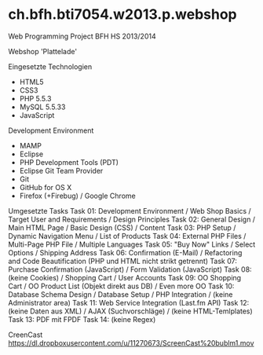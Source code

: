 ch.bfh.bti7054.w2013.p.webshop
==============================

Web Programming Project BFH HS 2013/2014

Webshop 'Plattelade'

Eingesetzte Technologien
 - HTML5
 - CSS3
 - PHP 5.5.3
 - MySQL 5.5.33
 - JavaScript

Development Environment
- MAMP
- Eclipse
- PHP Development Tools (PDT)
- Eclipse Git Team Provider
- Git
- GitHub for OS X
- Firefox (+Firebug) / Google Chrome

Umgesetzte Tasks
Task 01: Development Environment / Web Shop Basics / Target User and Requirements / Design Principles
Task 02: General Design / Main HTML Page / Basic Design (CSS) / Content
Task 03: PHP Setup / Dynamic Navigation Menu / List of Products
Task 04: External PHP Files / Multi-Page PHP File / Multiple Languages
Task 05: "Buy Now" Links / Select Options / Shipping Address
Task 06: Confirmation (E-Mail) / Refactoring and Code Beautification (PHP und HTML nicht strikt getrennt)
Task 07: Purchase Confirmation (JavaScript) / Form Validation (JavaScript)
Task 08: (keine Cookies) / Shopping Cart / User Accounts
Task 09: OO Shopping Cart / OO Product List (Objekt direkt aus DB) / Even more OO
Task 10: Database Schema Design / Database Setup / PHP Integration / (keine Administrator area)
Task 11: Web Service Integration (Last.fm API)
Task 12: (keine Daten aus XML) / AJAX (Suchvorschläge) / (keine HTML-Temlplates)
Task 13: PDF mit FPDF
Task 14: (keine Regex)

CreenCast
https://dl.dropboxusercontent.com/u/11270673/ScreenCast%20bublm1.mov
